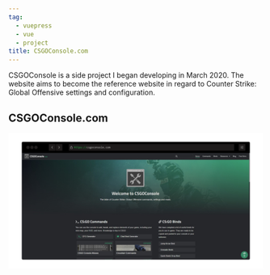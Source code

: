 ```yaml
---
tag:
  - vuepress
  - vue
  - project
title: CSGOConsole.com
---
```


CSGOConsole is a side project I began developing in March 2020. The website aims to become the reference website in regard to Counter Strike: Global Offensive settings and configuration.

## CSGOConsole.com

<img src="./csgoconsole.png" alt="csgoconsole.com" class="mx-auto"/>
